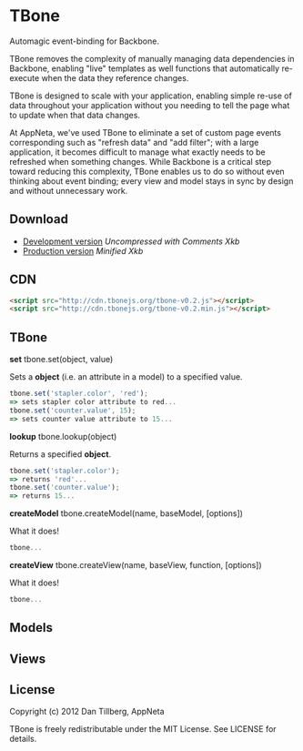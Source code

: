 # TBone

Automagic event-binding for Backbone.

TBone removes the complexity of manually managing data dependencies in Backbone,
enabling "live" templates as well functions that automatically re-execute when
the data they reference changes.

TBone is designed to scale with your application, enabling simple re-use of
data throughout your application without you needing to tell the page what
to update when that data changes.

At AppNeta, we've used TBone to eliminate a set of custom page events
corresponding such as "refresh data" and "add filter"; with a large application,
it becomes difficult to manage what exactly needs to be refreshed when something
changes.  While Backbone is a critical step toward reducing this complexity,
TBone enables us to do so without even thinking about event binding; every view
and model stays in sync by design and without unnecessary work.

## Download

* [Development version](http://cdn.tbonejs.org/tbone-v0.2.js) *Uncompressed with Comments Xkb*
* [Production version](http://cdn.tbonejs.org/tbone-v0.2.min.js) *Minified Xkb*

## CDN

```html
<script src="http://cdn.tbonejs.org/tbone-v0.2.js"></script>
<script src="http://cdn.tbonejs.org/tbone-v0.2.min.js"></script>
```
## TBone

**set** tbone.set(object, value)

Sets a **object** (i.e. an attribute in a model) to a specified value.

```javascript
tbone.set('stapler.color', 'red');
=> sets stapler color attribute to red...
tbone.set('counter.value', 15);
=> sets counter value attribute to 15...
```

**lookup** tbone.lookup(object)

Returns a specified **object**.

```javascript
tbone.set('stapler.color');
=> returns 'red'...
tbone.set('counter.value');
=> returns 15...
```

**createModel** tbone.createModel(name, baseModel, [options])

What it does!

```javascript
tbone...
```

**createView** tbone.createView(name, baseView, function, [options])

What it does!

```javascript
tbone...
```

## Models

## Views

## License

Copyright (c) 2012 Dan Tillberg, AppNeta

TBone is freely redistributable under the MIT License.  See LICENSE for details.
